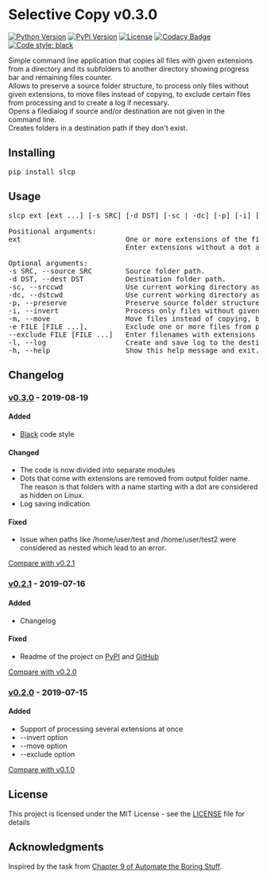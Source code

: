 # Selective Copy v0.3.0
[![Python Version](https://img.shields.io/pypi/pyversions/slcp.svg)](https://www.python.org/downloads/release/python-370/)
[![PyPi Version](https://img.shields.io/pypi/v/slcp.svg)](https://pypi.org/project/slcp/)
[![License](https://img.shields.io/github/license/pltnk/selective_copy.svg)](https://choosealicense.com/licenses/mit/)
[![Codacy Badge](https://api.codacy.com/project/badge/Grade/bdde9d33956642129d82d219328ad5cc)](https://www.codacy.com/app/pltnk/selective_copy?utm_source=github.com&amp;utm_medium=referral&amp;utm_content=pltnk/selective_copy&amp;utm_campaign=Badge_Grade)
[![Code style: black](https://img.shields.io/badge/code%20style-black-000000.svg)](https://github.com/psf/black)

Simple command line application that copies all files with given extensions from a directory and its subfolders to another directory showing progress bar and remaining files counter.\
Allows to preserve a source folder structure, to process only files without given extensions, to move files instead of copying, to exclude certain files from processing and to create a log if necessary.\
Opens a filedialog if source and/or destination are not given in the command line.\
Creates folders in a destination path if they don't exist.

## Installing

<pre>
pip install slcp
</pre>

## Usage

<pre>
slcp ext [ext ...] [-s SRC] [-d DST] [-sc | -dc] [-p] [-i] [-m] [-e FILE [FILE ...]] [-l] [-h]

Positional arguments:
ext                         One or more extensions of the files to copy. 
                            Enter extensions without a dot and separate by spaces.

Optional arguments:
-s SRC, --source SRC        Source folder path.
-d DST, --dest DST          Destination folder path.
-sc, --srccwd               Use current working directory as a source folder.
-dc, --dstcwd               Use current working directory as a destination folder.
-p, --preserve              Preserve source folder structure.
-i, --invert                Process only files without given extensions.
-m, --move                  Move files instead of copying, be careful with this option.
-e FILE [FILE ...],         Exclude one or more files from processing.
--exclude FILE [FILE ...]   Enter filenames with extensions and separate by spaces.
-l, --log                   Create and save log to the destination folder.
-h, --help                  Show this help message and exit.
</pre>

## Changelog

### [v0.3.0](https://github.com/pltnk/selective_copy/releases/tag/v0.3.0) - 2019-08-19 
#### Added
- [Black](https://github.com/psf/black) code style

#### Changed
- The code is now divided into separate modules
- Dots that come with extensions are removed from output folder name. 
The reason is that folders with a name starting with a dot are considered as hidden on Linux.
- Log saving indication

#### Fixed
- Issue when paths like /home/user/test and /home/user/test2 were considered as nested which lead to an error.

[Compare with v0.2.1](https://github.com/pltnk/selective_copy/compare/v0.2.1...v0.3.0)

### [v0.2.1](https://github.com/pltnk/selective_copy/releases/tag/v0.2.1) - 2019-07-16 
#### Added
- Changelog

#### Fixed
- Readme of the project on [PyPI](https://pypi.org/project/slcp/) and [GitHub](https://github.com/pltnk/selective_copy)

[Compare with v0.2.0](https://github.com/pltnk/selective_copy/compare/v0.2.0...v0.2.1)

### [v0.2.0](https://github.com/pltnk/selective_copy/releases/tag/v0.2.0) - 2019-07-15 
#### Added
- Support of processing several extensions at once
- --invert option
- --move option
- --exclude option

[Compare with v0.1.0](https://github.com/pltnk/selective_copy/compare/v0.1.0...v0.2.0)

## License

This project is licensed under the MIT License - see the [LICENSE](LICENSE) file for details

## Acknowledgments

Inspired by the task from [Chapter 9 of Automate the Boring Stuff](https://automatetheboringstuff.com/chapter9/).
